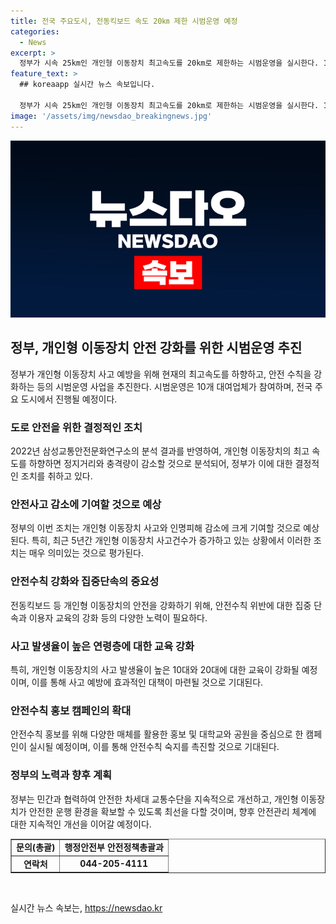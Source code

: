 ```yaml
---
title: 전국 주요도시, 전동킥보드 속도 20㎞ 제한 시범운영 예정
categories:
  - News
excerpt: >
  정부가 시속 25km인 개인형 이동장치 최고속도를 20km로 제한하는 시범운영을 실시한다. 10개 대여업체가 참여하며, 7월부터 12월 말까지 서울과 부산 등 전국 주요 도시에서 진행되며, 이로써 사고 및 인명피해 감소가 기대된다. 이를 위해 안전수칙 집중 단속과 이용자 교육을 강화하고, 향후 법령 개정도 검토할 예정이다. 또한, 특히 10대와 20대에 대한 교육과 홍보를 강화하며, 안전모 착용률과 주행도로 준수율이 높지 않아 이를 개선하기 위한 계획이다.
feature_text: >
  ## koreaapp 실시간 뉴스 속보입니다.

  정부가 시속 25km인 개인형 이동장치 최고속도를 20km로 제한하는 시범운영을 실시한다. 10개 대여업체가 참여하며, 7월부터 12월 말까지 서울과 부산 등 전국 주요 도시에서 진행되며, 이로써 사고 및 인명피해 감소가 기대된다. 이를 위해 안전수칙 집중 단속과 이용자 교육을 강화하고, 향후 법령 개정도 검토할 예정이다. 또한, 특히 10대와 20대에 대한 교육과 홍보를 강화하며, 안전모 착용률과 주행도로 준수율이 높지 않아 이를 개선하기 위한 계획이다.
image: '/assets/img/newsdao_breakingnews.jpg'
---
```


<p><img src="/assets/img/newsdao_breakingnews.jpg" alt="koreaapp 속보" /></p>

<h2 data-ke-size="size26">정부, 개인형 이동장치 안전 강화를 위한  시범운영 추진</h2>

<p data-ke-size="size16">정부가 개인형 이동장치 사고 예방을 위해 현재의 최고속도를 하향하고, 안전 수칙을 강화하는 등의 시범운영 사업을 추진한다. 시범운영은 10개 대여업체가 참여하며, 전국 주요 도시에서 진행될 예정이다.</p>

<h3>도로 안전을 위한 결정적인 조치</h3>

<p data-ke-size="size16">2022년 삼성교통안전문화연구소의 분석 결과를 반영하여, 개인형 이동장치의 최고 속도를 하향하면 정지거리와 충격량이 감소할 것으로 분석되어, 정부가 이에 대한 결정적인 조치를 취하고 있다.</p>

<h3>안전사고 감소에 기여할 것으로 예상</h3>

<p data-ke-size="size16">정부의 이번 조치는 개인형 이동장치 사고와 인명피해 감소에 크게 기여할 것으로 예상된다. 특히, 최근 5년간 개인형 이동장치 사고건수가 증가하고 있는 상황에서 이러한 조치는 매우 의미있는 것으로 평가된다.</p>

<h3>안전수칙 강화와 집중단속의 중요성</h3>

<p data-ke-size="size16">전동킥보드 등 개인형 이동장치의 안전을 강화하기 위해, 안전수칙 위반에 대한 집중 단속과 이용자 교육의 강화 등의 다양한 노력이 필요하다.</p>

<h3>사고 발생율이 높은 연령층에 대한 교육 강화</h3>

<p data-ke-size="size16">특히, 개인형 이동장치의 사고 발생율이 높은 10대와 20대에 대한 교육이 강화될 예정이며, 이를 통해 사고 예방에 효과적인 대책이 마련될 것으로 기대된다.</p>

<h3>안전수칙 홍보 캠페인의 확대</h3>

<p data-ke-size="size16">안전수칙 홍보를 위해 다양한 매체를 활용한 홍보 및 대학교와 공원을 중심으로 한 캠페인이 실시될 예정이며, 이를 통해 안전수칙 숙지를 촉진할 것으로 기대된다.</p>

<h3>정부의 노력과 향후 계획</h3>

<p data-ke-size="size16">정부는 민간과 협력하여 안전한 차세대 교통수단을 지속적으로 개선하고, 개인형 이동장치가 안전한 운행 환경을 확보할 수 있도록 최선을 다할 것이며, 향후 안전관리 체계에 대한 지속적인 개선을 이어갈 예정이다.</p>

<table style="width: 100%;" border="1">
<tbody>
<tr>
<td style="text-align: center; height: 17px;"><b>문의(총괄)</b></td>
<td style="text-align: center; height: 17px;"><b>행정안전부 안전정책총괄과</b></td>
</tr>
<tr>
<td style="text-align: center; height: 17px;"><b>연락처</b></td>
<td style="text-align: center; height: 17px;"><b>044-205-4111</b></td>
</tr>
</tbody>
</table>

<p data-ke-size="size16">&nbsp;</p>
실시간 뉴스 속보는, <a href="https://newsdao.kr" rel="dofollow">https://newsdao.kr</a>


